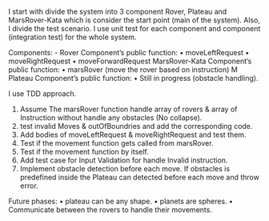 I start with divide the system into 3 component Rover, Plateau and MarsRover-Kata which is consider the start point (main of the system). Also, I divide the test scenario. I use unit test for each component and component (integration test) for the whole system.

Components: -
Rover Component’s public function: 
•   moveLeftRequest
•   moveRightRequest
•   moveForwardRequest
MarsRover-Kata Component’s public function: 
•   marsRover (move the rover based on instruction)
M Plateau Component’s public function:
•   Still in progress (obstacle handling).

I use TDD approach. 
1.  Assume The marsRover function handle array of rovers & array of Instruction without handle any obstacles (No collapse). 
2.  test invalid Moves & outOfBoundries and add the corresponding code. 
3.  Add bodies of moveLeftRequest & moveRightRequest and test them.
4.  Test if the movement function gets called from marsRover.
5.  Test if the movement function by itself.
6.  Add test case for Input Validation for handle Invalid instruction.
7.  Implement obstacle detection before each move. 
    If obstacles is predefined inside the Plateau can detected before each move and throw error.

Future phases:
•	plateau can be any shape.
•	planets are spheres.
•	Communicate between the rovers to handle their movements.
